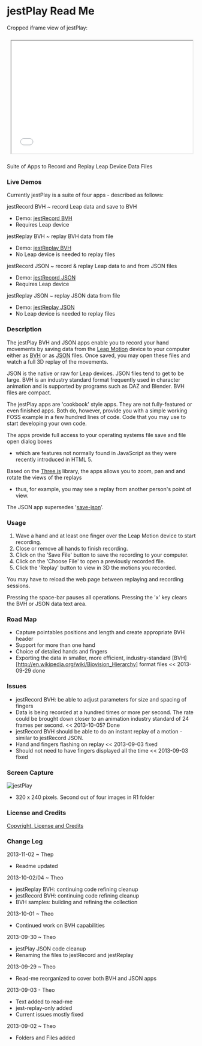 jestPlay Read Me
================

Cropped iframe view of jestPlay:
<iframe src=jest-play/bvh/r1/jest-replay-bvh.html width=96% height=300px style=margin:2% ></iframe>
<p>Suite of Apps to Record and Replay Leap Device Data Files</p>


### Live Demos
Currently jestPlay is a suite of four apps - described as follows:


jestRecord BVH ~ record Leap data and save to BVH  

* Demo: [jestRecord BVH](http://jaanga.github.io/gestification/cookbook/jest-play/bvh/r1/jest-record-bvh.html)
* Requires Leap device  

jestReplay BVH  ~ replay BVH data from file  

* Demo: [jestReplay BVH](http://jaanga.github.io/gestification/cookbook/jest-play/bvh/r1/jest-replay-bvh.html)
* No Leap device is needed to replay files  

jestRecord JSON ~ record & replay Leap data to and from JSON files   

* Demo: [jestRecord JSON](http://jaanga.github.io/gestification/cookbook/jest-play/json/r1/jest-record-json.html)
* Requires Leap device  

jestReplay JSON ~ replay JSON data from file  

* Demo: [jestReplay JSON](http://jaanga.github.io/gestification/cookbook/jest-play/json/r1/jest-replay-json.html)
* No Leap device is needed to replay files  


### Description

The jestPlay BVH and JSON apps enable you to record your hand movements by saving data from the [Leap Motion](http://leapmotion.com) 
device to your computer either as [BVH](http://en.wikipedia.org/wiki/Biovision_Hierarchy) or as [JSON](http://en.wikipedia.org/wiki/JSON) files. 
Once saved, you may open these files and watch a full 3D replay of the movements.

JSON is the native or raw for Leap devices. JSON files tend to get to be large. 
BVH is an industry standard format frequently used in character animation and is supported by programs such as DAZ and Blender. BVH files are compact.  

The jestPlay apps are 'cookbook' style apps. They are not fully-featured or even finished apps. 
Both do, however, provide you with a simple working FOSS example in a few hundred lines of code. 
Code that you may use to start developing your own code.

The apps provide full access to your operating systems file save and file open dialog boxes 
- which are features not normally found in JavaScript as they were recently introduced in HTML 5.

Based on the [Three.js](http://threejs.org) library, the apps allows you to zoom, pan and and rotate the views of the replays
 - thus, for example, you may see a replay from another person's point of view.

The JSON app supersedes '[save-json](https://github.com/jaanga/gestification/tree/gh-pages/work-in-hand/save-json)'.


### Usage  

1. Wave a hand and at least one finger over the Leap Motion device to start recording.  
2. Close or remove all hands to finish recording.  
3. Click on the 'Save File' button to save the recording to your computer.  
4. Click on the 'Choose File' to open a previously recorded file.  
5. Click the 'Replay' button to view in 3D the motions you recorded.  

You may have to reload the web page between replaying and recording sessions. 

Pressing the space-bar pauses all operations. Pressing the 'x' key clears the BVH or JSON data text area.


### Road Map

* Capture pointables positions and length and create appropriate BVH header 
* Support for more than one hand
* Choice of detailed hands and fingers
* Exporting the data in smaller, more efficient, industry-standard [BVH][http://en.wikipedia.org/wiki/Biovision_Hierarchy] format files << 2013-09-29 done

### Issues

* jestRecord BVH: be able to adjust parameters for size and spacing of fingers
* Data is being recorded at a hundred times or more per second. The rate could be brought down closer to an animation industry standard of 24 frames per second. << 2013-10-05? Done
* jestRecord BVH should be able to do an instant replay of a motion - similar to jestRecord JSON.
* Hand and fingers flashing on replay << 2013-09-03 fixed
* Should not need to have fingers displayed all the time << 2013-09-03 fixed

### Screen Capture

![jestPlay](http://jaanga.github.io/gestification/cookbook/jest-play/json/r1/jest-record-json-screen-grab-320x240.png)

* 320 x 240 pixels. Second out of four images in R1 folder

### License and Credits
[Copyright, License and Credits](https://github.com/jaanga/gestification/blob/gh-pages/cookbook/jest-play/copyright-license-credits.md)


### Change Log

2013-11-02 ~ Thep

* Readme updated

2013-10-02/04 ~ Theo

* jestReplay BVH: continuing code refining cleanup
* jestRecord BVH: continuing code refining cleanup
* BVH samples: building and refining the collection

2013-10-01 ~ Theo

* Continued work on BVH capabilities

2013-09-30 ~ Theo

* jestPlay JSON code cleanup
* Renaming the files to jestRecord and jestReplay


2013-09-29 ~ Theo

* Read-me reorganized to cover both BVH and JSON apps

2013-09-03 - Theo

* Text added to read-me
* jest-replay-only added
* Current issues mostly fixed

2013-09-02 ~ Theo

* Folders and Files added






